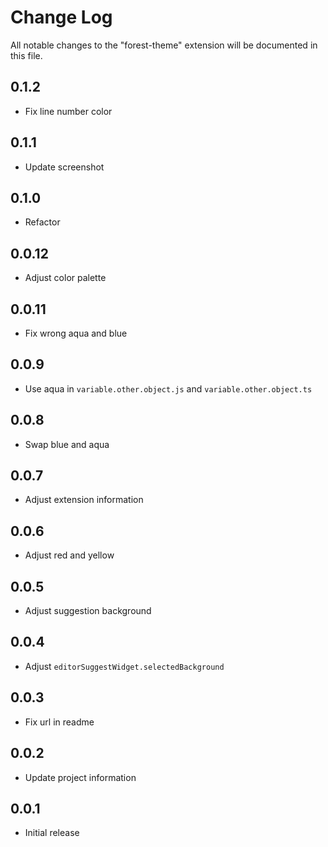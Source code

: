# Change Log

All notable changes to the "forest-theme" extension will be documented in this file.

## 0.1.2

- Fix line number color

## 0.1.1

- Update screenshot

## 0.1.0

- Refactor

## 0.0.12

- Adjust color palette

## 0.0.11

- Fix wrong aqua and blue

## 0.0.9

- Use aqua in `variable.other.object.js` and `variable.other.object.ts`

## 0.0.8

- Swap blue and aqua

## 0.0.7

- Adjust extension information

## 0.0.6

- Adjust red and yellow

## 0.0.5

- Adjust suggestion background

## 0.0.4

- Adjust `editorSuggestWidget.selectedBackground`

## 0.0.3

- Fix url in readme

## 0.0.2

- Update project information

## 0.0.1

- Initial release
